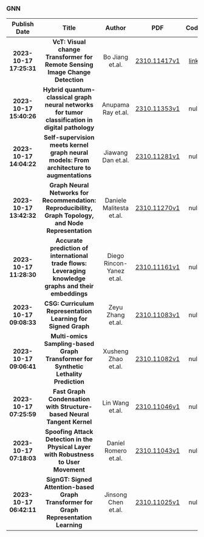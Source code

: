 
### GNN
|Publish Date|Title|Author|PDF|Code|
| :---: | :---: | :---: | :---: | :---: |
|**2023-10-17 17:25:31**|**VcT: Visual change Transformer for Remote Sensing Image Change Detection**|Bo Jiang et.al.|[2310.11417v1](http://arxiv.org/abs/2310.11417v1)|[link](https://github.com/event-ahu/vct_remote_sensing_change_detection)|
|**2023-10-17 15:40:26**|**Hybrid quantum-classical graph neural networks for tumor classification   in digital pathology**|Anupama Ray et.al.|[2310.11353v1](http://arxiv.org/abs/2310.11353v1)|null|
|**2023-10-17 14:04:22**|**Self-supervision meets kernel graph neural models: From architecture to   augmentations**|Jiawang Dan et.al.|[2310.11281v1](http://arxiv.org/abs/2310.11281v1)|null|
|**2023-10-17 13:42:32**|**Graph Neural Networks for Recommendation: Reproducibility, Graph   Topology, and Node Representation**|Daniele Malitesta et.al.|[2310.11270v1](http://arxiv.org/abs/2310.11270v1)|null|
|**2023-10-17 11:28:30**|**Accurate prediction of international trade flows: Leveraging knowledge   graphs and their embeddings**|Diego Rincon-Yanez et.al.|[2310.11161v1](http://arxiv.org/abs/2310.11161v1)|null|
|**2023-10-17 09:08:33**|**CSG: Curriculum Representation Learning for Signed Graph**|Zeyu Zhang et.al.|[2310.11083v1](http://arxiv.org/abs/2310.11083v1)|null|
|**2023-10-17 09:06:41**|**Multi-omics Sampling-based Graph Transformer for Synthetic Lethality   Prediction**|Xusheng Zhao et.al.|[2310.11082v1](http://arxiv.org/abs/2310.11082v1)|null|
|**2023-10-17 07:25:59**|**Fast Graph Condensation with Structure-based Neural Tangent Kernel**|Lin Wang et.al.|[2310.11046v1](http://arxiv.org/abs/2310.11046v1)|null|
|**2023-10-17 07:18:03**|**Spoofing Attack Detection in the Physical Layer with Robustness to User   Movement**|Daniel Romero et.al.|[2310.11043v1](http://arxiv.org/abs/2310.11043v1)|null|
|**2023-10-17 06:42:11**|**SignGT: Signed Attention-based Graph Transformer for Graph   Representation Learning**|Jinsong Chen et.al.|[2310.11025v1](http://arxiv.org/abs/2310.11025v1)|null|
